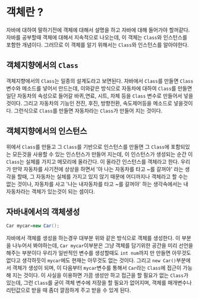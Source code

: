# 객체란 ?

자바에 대하여 말하기전에 객체에 대해서 설명을 하고 자바에 대해 들어가야 할꺼같다. 자바를 공부할때 객체에 대해서 지속적으로 나오는데, 이 객체는 ```Class```와 인스턴스를 포함한 개념이다. 그러므로 이 객체를 알기 위해서는 ```Class```와 인스턴스를 알아야한다.

## 객체지향에서의 ```Class```

객체지향에서의 ```Class```는 일종의 설계도라고 보면된다. 자바에서 ```Class```를 만들면 ```Class```변수와 메소드를 넣어서 만드는데, 이와같은 방식으로 자동차에 대하여 ```Class```를 만들면 일단 자동차의 속성으로 들어갈 바퀴,연료, 시트, 차체 등을 ```Class``` 변수로 만들어서 넣을것이다. 그리고 자동차의 기능인 전진, 후진, 방향전환, 속도제어등을 메소드로 넣을것이다. 그런식으로 ```Class```를 만들면 자동차라는 ```Class```가 만들어 지는 것이다. 

## 객체지향에서의 인스턴스

위에서 ```Class```를 만들고 그 ```Class```를 기반으로 인스턴스를 만들면 그 ```Class```에 포함되있는 모든것을 사용할 수 있는 인스턴스가 만들어 지는데, 이 인스턴스가 생성되는 순간 이 ```Class```는 실체를 가지고 메모리에 올라간다. 이 올라간 인스턴스를 객체라고 한다. 우리가 만약 자동차를 사기전에 상상을 하면서 '아 나는 자동차를 타고 ~를 갈꺼야' 라는 생각을 할때, 그 자동차는 실체를 가지고 있지 않기 때문에 어디까지나 객체라고 할 수는 없는 것이나, 자동차를 사고 '나는 내자동차를 타고 ~를 갈꺼야' 하는 생각속에서는 내 자동차라는 객체가 있는것이 되는 셈이다.

## 자바내에서의 객체생성

```java
Car mycar=new Car();
```
자바에서 객체를 생성을 하는경우 대부분 위와 같은 방식으로 객체를 생성한다. 이 부분을 나누어서 봐야하는데, ```Car mycar```이부분은 그냥 객체를 담기위한 공간을 미리 선언을 해주는 부분이다 우리가 일반적인 변수를 생성할때도 ```int num```까지 만 만들면 아무것도 없다고 생각하듯이 ```mycar```에도 현재는 아무것도 없는 것이다. 그리고 ```new Car()```부분에서 객체가 생성이 되며, 이 다음부터 ```mycar```변수를 통해서 ```Car```라는 ```Class```에 접근이 가능해 지는 것이다. 이 사실을 이용하면 가끔 생성만 하고 접근을 할 필요가 없는 ```Class```가 있는데, 그런 ```Class```를 굳이 객체 변수에 저장을 할 필요가 없어지며, 객체를 매개변수나 리턴값으로 받을 때 좀더 깔끔하게 주고 받을 수 있게 된다.